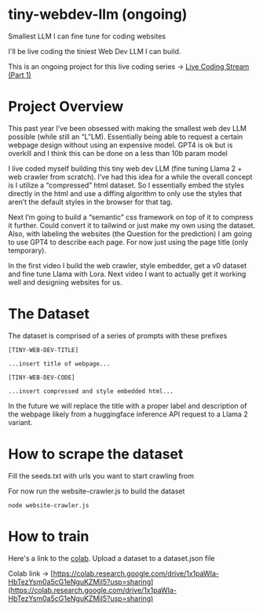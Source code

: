 # tiny-webdev-llm (ongoing)
Smallest LLM I can fine tune for coding websites

I'll be live coding the tiniest Web Dev LLM I can build. 

This is an ongoing project for this live coding series -> [Live Coding Stream (Part 1)](https://www.youtube.com/watch?v=J81h4NS64yQ) 

# Project Overview
This past year I’ve been obsessed with making the smallest web dev LLM possible (while still an “L”LM). Essentially being able to request a certain webpage design without using an expensive model. GPT4 is ok but is overkill and I think this can be done on a less than 10b param model

I live coded myself building this tiny web dev LLM (fine tuning Llama 2 + web crawler from scratch). I’ve had this idea for a while the overall concept is I utilize a “compressed” html dataset. So I essentially embed the styles directly in the html and use a diffing algorithm to only use the styles that aren’t the default styles in the browser for that tag.

Next I’m going to build a “semantic” css framework on top of it to compress it further. Could convert it to tailwind or just make my own using the dataset. Also, with labeling the websites (the Question for the prediction) I am going to use GPT4 to describe each page. For now just using the page title (only temporary).

In the first video I build the web crawler, style embedder, get a v0 dataset and fine tune Llama with Lora. Next video I want to actually get it working well and designing websites for us.

# The Dataset
The dataset is comprised of a series of prompts with these prefixes
```
[TINY-WEB-DEV-TITLE]

...insert title of webpage...

[TINY-WEB-DEV-CODE]

...insert compressed and style embedded html...

```

In the future we will replace the title with a proper label and description of the webpage likely from a huggingface inference API request to a Llama 2 variant. 

# How to scrape the dataset
Fill the seeds.txt with urls you want to start crawling from

For now run the website-crawler.js to build the dataset
```
node website-crawler.js
```

# How to train
Here's a link to the [colab](https://colab.research.google.com/drive/1x1paWIa-HbTezYsm0a5cG1eNguKZMiI5?usp=sharing). Upload a dataset to a dataset.json file 

Colab link -> [https://colab.research.google.com/drive/1x1paWIa-HbTezYsm0a5cG1eNguKZMiI5?usp=sharing](https://colab.research.google.com/drive/1x1paWIa-HbTezYsm0a5cG1eNguKZMiI5?usp=sharing)
